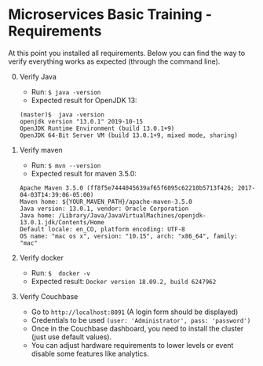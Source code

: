 # Microservices Basic Training - Requirements

At this point you installed all requirements. 
Below you can find the way to verify everything works as expected (through the command line).

0. Verify Java
    - Run: `$ java -version`
    - Expected result for OpenJDK 13: 
    ```
    (master)$  java -version
    openjdk version "13.0.1" 2019-10-15
    OpenJDK Runtime Environment (build 13.0.1+9)
    OpenJDK 64-Bit Server VM (build 13.0.1+9, mixed mode, sharing)
    ```
    
0. Verify maven
    - Run: `$ mvn --version`
    - Expected result for maven 3.5.0:
    ```
    Apache Maven 3.5.0 (ff8f5e7444045639af65f6095c62210b5713f426; 2017-04-03T14:39:06-05:00)
    Maven home: ${YOUR_MAVEN_PATH}/apache-maven-3.5.0
    Java version: 13.0.1, vendor: Oracle Corporation
    Java home: /Library/Java/JavaVirtualMachines/openjdk-13.0.1.jdk/Contents/Home
    Default locale: en_CO, platform encoding: UTF-8
    OS name: "mac os x", version: "10.15", arch: "x86_64", family: "mac"
    ```
    
0. Verify docker
    - Run: `$  docker -v`
    - Expected result: `Docker version 18.09.2, build 6247962`

0. Verify Couchbase
    - Go to `http://localhost:8091` (A login form should be displayed)
    - Credentials to be used `(user: 'Administrator', pass: 'password')`
    - Once in the Couchbase dashboard, you need to install the cluster (just use default values).
    - You can adjust hardware requirements to lower levels or event disable some features like analytics.
      
  